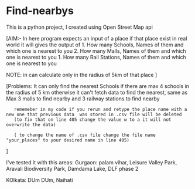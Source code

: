 # Find-nearbys
This is a python project, I created using Open Street Map api 

[AIM:- In here program expects an input of a place if that place exist in real world it will
	gives the output of
		 1. How many Schools, Names of them and which one is nearest to you
		 2. How many Malls, Names of them and which one is nearest to you
		 1. How many Rail Stations, Names of them and which one is nearest to you
   
   NOTE: in can calculate only in the radius of 5km of that place 
]


[Problems: It can only find the nearest Schools if there are max 4 schools in the radius of 5 km otherwise
           it can't fetch data to find the nearest,
		same as  Max 3 malls to find nearby and 3 railway stations to find nearby
	
	   rememeber in my code if you rerun and retype the place name with a new one that previous data  was stored in .csv file will be deleted
	   (to fix that on line 405 change the value w to a it will not overwrite the data)
    
	   ( to change the name of .csv file change the file name "your_places" to your desired name in line 405)
]


I've tested it with  this areas:
Gurgaon:
palam vihar, Leisure Valley Park, Aravali Biodiversity Park, Damdama Lake, DLF phase 2

KOlkata:
DUm DUm, Naihati 
